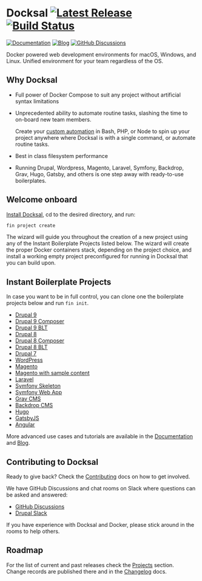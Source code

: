 # Docksal [![Latest Release](https://img.shields.io/github/release/docksal/docksal.svg?logo=github&style=for-the-badge)](https://github.com/docksal/docksal/releases/latest) [![Build Status](https://img.shields.io/github/actions/workflow/status/docksal/docksal/default.yaml?label=actions&logo=github&style=for-the-badge)](https://github.com/docksal/docksal/actions/workflows/default.yaml)

[![Documentation](https://img.shields.io/badge/📖-Documentation-blue.svg?style=for-the-badge)](https://docs.docksal.io)
[![Blog](https://img.shields.io/badge/📰-Tips%20and%20Updates-orange.svg?style=for-the-badge)](https://blog.docksal.io)
[![GitHub Discussions](https://img.shields.io/github/discussions/docksal/docksal?style=for-the-badge)](https://github.com/docksal/docksal/discussions)

Docker powered web development environments for macOS, Windows, and Linux. Unified environment for your team regardless of the OS.

## Why Docksal

- Full power of Docker Compose to suit any project without artificial syntax limitations
- Unprecedented ability to automate routine tasks, slashing the time to on-board new team members.

    Create your [custom automation](https://docs.docksal.io/fin/custom-commands/) in Bash, PHP, or Node
to spin up your project anywhere where Docksal is with a single command, or automate routine tasks. 

- Best in class filesystem performance
- Running Drupal, Wordpress, Magento, Laravel, Symfony, Backdrop, Grav, Hugo, Gatsby,
and others is one step away with ready-to-use boilerplates.

<a name="setup"></a>
<a name="updates"></a>
<a name="getting-started"></a>
## Welcome onboard

[Install Docksal](https://docs.docksal.io/getting-started/setup/), cd to the desired directory, and run:

```bash
fin project create
```

The wizard will guide you throughout the creation of a new project using any of the Instant Boilerplate Projects listed below.
The wizard will create the proper Docker containers stack, depending on the project choice, and install
a working empty project preconfigured for running in Docksal that you can build upon.

## Instant Boilerplate Projects

In case you want to be in full control, you can clone one the boilerplate projects below and run `fin init`.

- [Drupal 9](https://github.com/docksal/boilerplate-drupal9)
- [Drupal 9 Composer](https://github.com/docksal/boilerplate-drupal9-composer)
- [Drupal 9 BLT](https://github.com/docksal/boilerplate-drupal9-blt)
- [Drupal 8](https://github.com/docksal/boilerplate-drupal8)
- [Drupal 8 Composer](https://github.com/docksal/boilerplate-drupal8-composer)
- [Drupal 8 BLT](https://github.com/docksal/boilerplate-drupal8-blt)
- [Drupal 7](https://github.com/docksal/boilerplate-drupal7)
- [WordPress](https://github.com/docksal/boilerplate-wordpress)
- [Magento](https://github.com/docksal/boilerplate-magento)
- [Magento with sample content](https://github.com/docksal/boilerplate-magento-demo)
- [Laravel](https://github.com/docksal/boilerplate-laravel)
- [Symfony Skeleton](https://github.com/docksal/boilerplate-symfony-skeleton)
- [Symfony Web App](https://github.com/docksal/boilerplate-symfony-webapp)
- [Grav CMS](https://github.com/docksal/boilerplate-grav)
- [Backdrop CMS](https://github.com/docksal/boilerplate-backdrop)
- [Hugo](https://github.com/docksal/boilerplate-hugo)
- [GatsbyJS](https://github.com/docksal/boilerplate-gatsby)
- [Angular](https://github.com/docksal/boilerplate-angular)

More advanced use cases and tutorials are available in the [Documentation](https://docs.docksal.io) and [Blog](http://blog.docksal.io).

## Contributing to Docksal

Ready to give back? Check the [Contributing](CONTRIBUTING.md) docs on how to get involved.

We have GitHub Discussions and chat rooms on Slack where questions can be asked and answered: 

- [GitHub Discussions](https://github.com/docksal/docksal/discussions)
- [Drupal Slack](https://app.slack.com/client/T06GX3JTS/C6GPEEEV8)

If you have experience with Docksal and Docker, please stick around in the rooms to help others.

## Roadmap

For the list of current and past releases check the [Projects](https://github.com/orgs/docksal/projects) section.  
Change records are published there and in the [Changelog](CHANGELOG.md) docs. 
